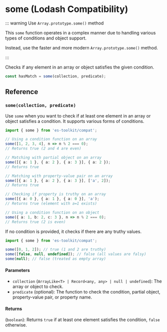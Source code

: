 # some (Lodash Compatibility)

::: warning Use `Array.prototype.some()` method

This `some` function operates in a complex manner due to handling various types of conditions and object support.

Instead, use the faster and more modern `Array.prototype.some()` method.

:::

Checks if any element in an array or object satisfies the given condition.

```typescript
const hasMatch = some(collection, predicate);
```

## Reference

### `some(collection, predicate)`

Use `some` when you want to check if at least one element in an array or object satisfies a condition. It supports various forms of conditions.

```typescript
import { some } from 'es-toolkit/compat';

// Using a condition function on an array
some([1, 2, 3, 4], n => n % 2 === 0);
// Returns true (2 and 4 are even)

// Matching with partial object on an array
some([{ a: 1 }, { a: 2 }, { a: 3 }], { a: 2 });
// Returns true

// Matching with property-value pair on an array
some([{ a: 1 }, { a: 2 }, { a: 3 }], ['a', 2]);
// Returns true

// Checking if property is truthy on an array
some([{ a: 0 }, { a: 1 }, { a: 0 }], 'a');
// Returns true (element with a=1 exists)

// Using a condition function on an object
some({ a: 1, b: 2, c: 3 }, n => n % 2 === 0);
// Returns true (2 is even)
```

If no condition is provided, it checks if there are any truthy values.

```typescript
import { some } from 'es-toolkit/compat';

some([0, 1, 2]); // true (1 and 2 are truthy)
some([false, null, undefined]); // false (all values are falsy)
some(null); // false (treated as empty array)
```

#### Parameters

- `collection` (`ArrayLike<T> | Record<any, any> | null | undefined`): The array or object to check.
- `predicate` (optional): The function to check the condition, partial object, property-value pair, or property name.

#### Returns

(`boolean`): Returns `true` if at least one element satisfies the condition, `false` otherwise.
